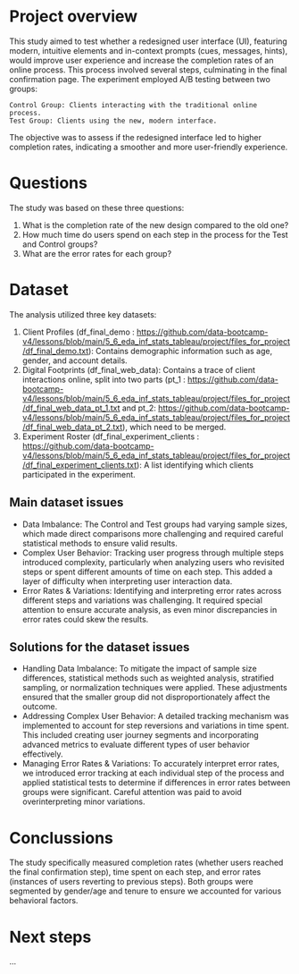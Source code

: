 # Project overview
This study aimed to test whether a redesigned user interface (UI), featuring modern, intuitive elements and in-context prompts (cues, messages, hints), would improve user experience and increase the completion rates of an online process. This process involved several steps, culminating in the final confirmation page. The experiment employed A/B testing between two groups:

    Control Group: Clients interacting with the traditional online process.
    Test Group: Clients using the new, modern interface.
The objective was to assess if the redesigned interface led to higher completion rates, indicating a smoother and more user-friendly experience.

# Questions 
The study was based on these three questions:
1. What is the completion rate of the new design compared to the old one?
3. How much time do users spend on each step in the process for the Test and Control groups?
4. What are the error rates for each group?

# Dataset 
The analysis utilized three key datasets:

1. Client Profiles (df_final_demo : https://github.com/data-bootcamp-v4/lessons/blob/main/5_6_eda_inf_stats_tableau/project/files_for_project/df_final_demo.txt): Contains demographic information such as age, gender, and account details. 
2. Digital Footprints (df_final_web_data): Contains a trace of client interactions online, split into two parts (pt_1 : https://github.com/data-bootcamp-v4/lessons/blob/main/5_6_eda_inf_stats_tableau/project/files_for_project/df_final_web_data_pt_1.txt and pt_2: https://github.com/data-bootcamp-v4/lessons/blob/main/5_6_eda_inf_stats_tableau/project/files_for_project/df_final_web_data_pt_2.txt), which need to be merged. 
3. Experiment Roster (df_final_experiment_clients : https://github.com/data-bootcamp-v4/lessons/blob/main/5_6_eda_inf_stats_tableau/project/files_for_project/df_final_experiment_clients.txt): A list identifying which clients participated in the experiment.

## Main dataset issues
- Data Imbalance:
The Control and Test groups had varying sample sizes, which made direct comparisons more challenging and required careful statistical methods to ensure valid results.
- Complex User Behavior:
Tracking user progress through multiple steps introduced complexity, particularly when analyzing users who revisited steps or spent different amounts of time on each step. This added a layer of difficulty when interpreting user interaction data.
- Error Rates & Variations:
Identifying and interpreting error rates across different steps and variations was challenging. It required special attention to ensure accurate analysis, as even minor discrepancies in error rates could skew the results.

## Solutions for the dataset issues
- Handling Data Imbalance:
To mitigate the impact of sample size differences, statistical methods such as weighted analysis, stratified sampling, or normalization techniques were applied. These adjustments ensured that the smaller group did not disproportionately affect the outcome.
- Addressing Complex User Behavior:
A detailed tracking mechanism was implemented to account for step reversions and variations in time spent. This included creating user journey segments and incorporating advanced metrics to evaluate different types of user behavior effectively.
- Managing Error Rates & Variations:
To accurately interpret error rates, we introduced error tracking at each individual step of the process and applied statistical tests to determine if differences in error rates between groups were significant. Careful attention was paid to avoid overinterpreting minor variations.

# Conclussions
The study specifically measured completion rates (whether users reached the final confirmation step), time spent on each step, and error rates (instances of users reverting to previous steps). Both groups were segmented by gender/age and tenure to ensure we accounted for various behavioral factors.

# Next steps
...
